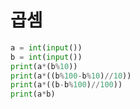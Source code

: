 # 곱셈

```python
a = int(input())
b = int(input())
print(a*(b%10))
print(a*((b%100-b%10)//10))
print(a*((b-b%100)//100))
print(a*b)
```

